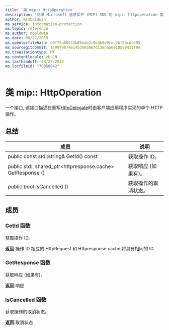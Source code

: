```yaml
---
title: '类 mip:: HttpOperation'
description: '记录 Microsoft 信息保护 (MIP) SDK 的 mip:: httpoperation 类。'
author: msmbaldwin
ms.service: information-protection
ms.topic: reference
ms.author: mbaldwin
ms.date: 08/27/2019
ms.openlocfilehash: d0f72a60233b05eab2c9e4b9e9cec2bf8bcda495
ms.sourcegitcommit: 1499790746145d40d667d138baa6e18598421f0e
ms.translationtype: MT
ms.contentlocale: zh-CN
ms.lasthandoff: 08/27/2019
ms.locfileid: "70056042"
---
```

# <a name="class-miphttpoperation"></a>类 mip:: HttpOperation 
一个接口, 该接口描述在重写[HttpDelegate](class_mip_httpdelegate.md)时由客户端应用程序实现的单个 HTTP 操作。
  
## <a name="summary"></a>总结
 成员                        | 说明                                
--------------------------------|---------------------------------------------
public const std::string& GetId() const  |  获取操作 ID。
public std:: shared_ptr\<httpresponse.cache\> GetResponse ()  |  获取响应 (如果有)。
public bool IsCancelled ()  |  获取操作的取消状态。
  
## <a name="members"></a>成员
  
### <a name="getid-function"></a>GetId 函数
获取操作 ID。

  
**返回**:操作 ID 相应的 HttpRequest 和 Httpresponse.cache 将具有相同的 ID
  
### <a name="getresponse-function"></a>GetResponse 函数
获取响应 (如果有)。

  
**返回**:响应
  
### <a name="iscancelled-function"></a>IsCancelled 函数
获取操作的取消状态。

  
**返回**:取消状态